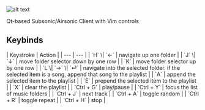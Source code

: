 ![alt text](https://streamercabin.net/images/chumstreamer.png)

Qt-based Subsonic/Airsonic Client with Vim controls

<h2>Keybinds</h2>
| Keystroke | Action |
| --- | --- |
| `H` \| `←` | navigate up one folder |
| `J` \| `↓` | move folder selector down by one row |
| `K` | move folder selector up by one row |
| `L`\| `→` \| `⏎` | navigate into the selected folder. if the selected item is a song, append that song to the playlist |
| `A` | append the selected item to the playlist |
| `E` | prepend the selected item to the playlist |
| `X` | clear the playlist |
| `Ctrl + G` | play/pause |
| `Ctrl + Y` | focus the list of music folders |
| `Ctrl + J` | next track |
| `Ctrl + A` | toggle random |
| `Ctrl + R` | toggle repeat |
| `Ctrl + H` | stop |
